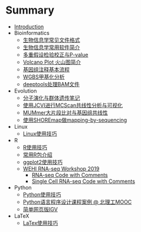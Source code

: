 # Summary

* [Introduction](README.md)
* Bioinformatics
  * [生物信息学常见文件格式](bioinfo/file-format.md)
  * [生物信息学常用软件简介](bioinfo/biosoft.md)
  * [多重假设检验校正与P-value](bioinfo/p-value.md)
  * [Volcano Plot 火山图简介](bioinfo/volcano-plot.md)
  * [基因组注释基本流程](bioinfo/genome-denovo-ann.md)
  * [WGBS甲基化分析](bioinfo/bismark-swDMR.md)
  * [deeptools处理BAM文件](bioinfo/deeptools-bam.md)
* Evolution
  * [分子演化与群体遗传笔记](evolution/evolution-notes.md)
  * [使用JCVI进行MCScan共线性分析与可视化](evolution/jcvi-MCScan.md)
  * [MUMmer大片段比对与基因组共线性](evolution/MUMmer_synteny.md)
  * [使用SHOREmap做mapping-by-sequencing](evolution/SHOREmap_mapseq.md)
* Linux
  * [Linux使用技巧](linux/linux-tips.md)
* R
  * [R使用技巧](R/R-tips.md)
  * [常用R包介绍](R/R-packages.md)
  * [ggplot2使用技巧](R/ggplot2-tips.md)
  * [WEHI RNA-seq Workshop 2019](R/WEHI-intro2019.md)
    * [RNA-seq Code with Comments](R/WEHI-RNAseq.md)
    * [Single Cell RNA-seq Code with Comments](R/WEHI-scRNAseq.md)
* Python
  * [Python使用技巧](python/python-tips.md)
  * [Python语言程序设计课程案例 @ 北理工MOOC](python/python-mooc-BIT.md)
  * [简单网页版IGV](python/python-igv.md)
* LaTeX
  * [LaTex使用技巧](python/latex-tips.md)

